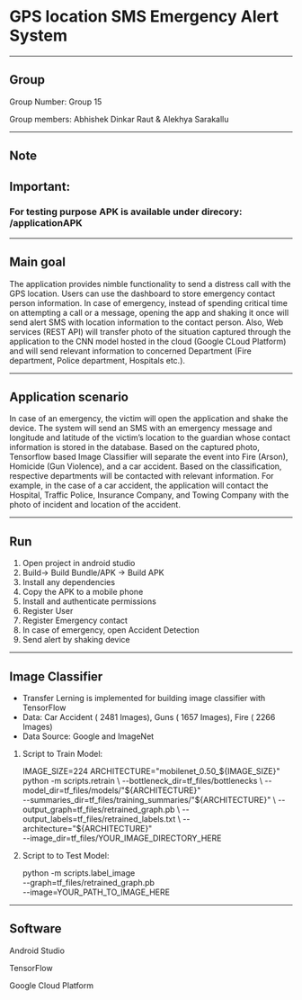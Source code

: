 # **GPS location SMS Emergency Alert System**

---

## Group


Group Number: Group 15

Group members: Abhishek Dinkar Raut & Alekhya Sarakallu

---

## Note 

## Important: 
### **For testing purpose APK is available under direcory: /applicationAPK**

---

## Main goal


The application provides nimble functionality to send a distress call with the GPS location. Users can use the dashboard to store emergency contact person information. In case of emergency, instead of spending critical time on attempting a call or a message, opening the app and shaking it once will send alert SMS with location information to the contact person. Also, Web services (REST API) will transfer photo of the situation captured through the application to the CNN model hosted in the cloud (Google CLoud Platform) and will send relevant information to concerned Department (Fire department, Police department, Hospitals etc.).

---

## Application scenario

In case of an emergency, the victim will open the application and shake the device. The system will send an SMS with an emergency message and longitude and latitude of the victim’s location to the guardian whose contact information is stored in the database. Based on the captured photo, Tensorflow based Image Classifier will separate the event into Fire (Arson), Homicide (Gun Violence), and a car accident. Based on the classification, respective departments will be contacted with relevant information. For example, in the case of a car accident, the application will contact the Hospital, Traffic Police, Insurance Company, and Towing Company with the photo of incident and location of the accident.

---

## Run

1. Open project in android studio
1. Build-> Build Bundle/APK -> Build APK
1. Install any dependencies
1. Copy the APK to a mobile phone
1. Install and authenticate permissions
1. Register User
1. Register Emergency contact
1. In case of emergency, open Accident Detection     
1. Send alert by shaking device
---

## Image Classifier

* Transfer Lerning is implemented for building image classifier with TensorFlow
* Data: Car Accident ( 2481 Images), Guns ( 1657 Images), Fire ( 2266 Images)
* Data Source: Google and ImageNet

1. Script to Train Model:


    IMAGE_SIZE=224
    ARCHITECTURE="mobilenet_0.50_${IMAGE_SIZE}"
    python -m scripts.retrain \
    --bottleneck_dir=tf_files/bottlenecks \
    --model_dir=tf_files/models/"${ARCHITECTURE}" \
    --summaries_dir=tf_files/training_summaries/"${ARCHITECTURE}" \
    --output_graph=tf_files/retrained_graph.pb \
    --output_labels=tf_files/retrained_labels.txt \
    --architecture="${ARCHITECTURE}" \
    --image_dir=tf_files/YOUR_IMAGE_DIRECTORY_HERE


2. Script to to Test Model:


    python -m scripts.label_image \
    --graph=tf_files/retrained_graph.pb  \
    --image=YOUR_PATH_TO_IMAGE_HERE


---

## Software 

Android Studio

TensorFlow

Google Cloud Platform

